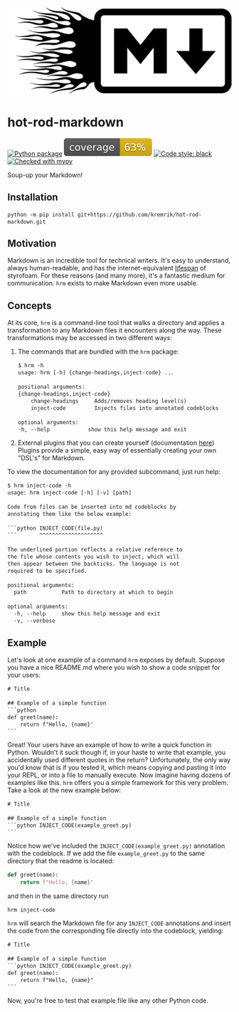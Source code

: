 ![](images/hot-rod-markdown.png)

# hot-rod-markdown
[![Python package](https://github.com/kremrik/hot-rod-markdown/actions/workflows/python-package.yml/badge.svg)](https://github.com/kremrik/hot-rod-markdown/actions/workflows/python-package.yml)
![coverage](images/coverage.svg)
[![Code style: black](https://img.shields.io/badge/code%20style-black-000000.svg)](https://github.com/psf/black)
[![Checked with mypy](http://www.mypy-lang.org/static/mypy_badge.svg)](http://mypy-lang.org/)

Soup-up your Markdown!

## Installation
```
python -m pip install git+https://github.com/kremrik/hot-rod-markdown.git
```

## Motivation
Markdown is an incredible tool for technical writers.
It's easy to understand, always human-readable, and has the internet-equivalent [lifespan](https://brandur.org/fragments/graceful-degradation-time) of styrofoam.
For these reasons (and many more), it's a fantastic medium for communication.
`hrm` exists to make Markdown even more usable.

## Concepts
At its core, `hrm` is a command-line tool that walks a directory and applies a transformation to any Markdown files it encounters along the way.
These transformations may be accessed in two different ways:
1. The commands that are bundled with the `hrm` package:
    ```
    $ hrm -h
    usage: hrm [-h] {change-headings,inject-code} ...

    positional arguments:
    {change-headings,inject-code}
        change-headings     Adds/removes heading level(s)
        inject-code         Injects files into annotated codeblocks

    optional arguments:
    -h, --help            show this help message and exit
    ```
1. External plugins that you can create yourself (documentation [here](hrm/plugins/README.md))
Plugins provide a simple, easy way of essentially creating your own "DSL's" for Markdown.

To view the documentation for any provided subcommand, just run help:
```
$ hrm inject-code -h
usage: hrm inject-code [-h] [-v] [path]

Code from files can be inserted into md codeblocks by
annotating them like the below example:

```python INJECT_CODE(file.py)
```       ^^^^^^^^^^^^^^^^^^^^

The underlined portion reflects a relative reference to
the file whose contents you wish to inject, which will
then appear between the backticks. The language is not
required to be specified.

positional arguments:
  path           Path to directory at which to begin

optional arguments:
  -h, --help     show this help message and exit
  -v, --verbose
```

## Example
Let's look at one example of a command `hrm` exposes by default.
Suppose you have a nice README.md where you wish to show a code snippet for your users:

````
# Title

## Example of a simple function
```python
def greet(name):
    return f"Hello, {name}'
```
````

Great!
Your users have an example of how to write a quick function in Python.
Wouldn't it suck though if, in your haste to write that example, you accidentally used different quotes in the return?
Unfortunately, the only way you'd know that is if you tested it, which means copying and pasting it into your REPL, or into a file to manually execute.
Now imagine having dozens of examples like this.
`hrm` offers you a simple framework for this very problem.
Take a look at the new example below:

````
# Title

## Example of a simple function
```python INJECT_CODE(example_greet.py)
```
````

Notice how we've included the `INJECT_CODE(example_greet.py)` annotation with the codeblock.
If we add the file `example_greet.py` to the same directory that the readme is located:
```python
def greet(name):
    return f"Hello, {name}"
```

and then in the same directory run

```
hrm inject-code
```

`hrm` will search the Markdown file for any `INJECT_CODE` annotations and insert the code from the corresponding file directly into the codeblock, yielding:

````
# Title

## Example of a simple function
```python INJECT_CODE(example_greet.py)
def greet(name):
    return f"Hello, {name}"
```
````

Now, you're free to test that example file like any other Python code.


